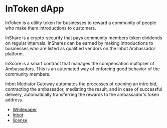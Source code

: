 # InToken dApp

InToken is a utility token for businesses to reward a community of people who make them introductions to customers. 

InShare is a crypto-security that pays community members token dividends on regular intervals. InShares can be earned by making introductions to businesses who are listed as qualified vendors on the Inbot Ambassador platform.

InScore is a smart contract that manages the compensation multiplier of Ambassadors. This is an automated way of enforcing good behavior of the community members.

Inbot Mediator Gateway automates the processes of opening an intro bid, contracting the ambassador, mediating the result, and in case of successful delivery, automatically transferring the rewards to the ambassador's token address.

- [Whitepaper](https://docs.google.com/document/d/12siRqjuHIHelPS-NaVVZxnq4AJ1hGlDXoGo6DeVw51U/edit?usp=sharing)
- [Inbot](https://inbot.io)
- [license](LICENSE)

